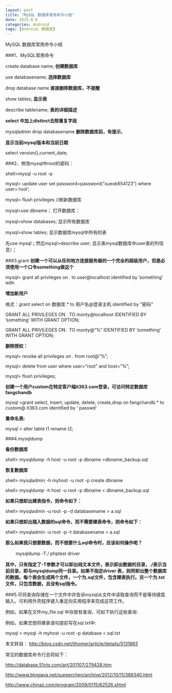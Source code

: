 ```yaml
---
layout: post
title: "MySQL 数据库常用命令小结"
date: 2015-8-8
categories: Android
tags: [Android，数据库]
---
```

MySQL 数据库常用命令小结

<!-- more -->

###1、MySQL常用命令

create database name; **创建数据库**

use databasename; **选择数据库**

drop database name **直接删除数据库，不提醒**

show tables; **显示表**

describe tablename; **表的详细描述**

**select 中加上distinct去除重复字段**

mysqladmin drop databasename **删除数据库前，有提示**。

**显示当前mysql版本和当前日期**

select version(),current_date;

###2、修改mysql中root的密码：

shell>mysql -u root -p

mysql> update user set password=password(”xueok654123″) where user=’root’;

mysql> flush privileges //刷新数据库

mysql>use dbname； 打开数据库：

mysql>show databases; 显示所有数据库

mysql>show tables; 显示数据库mysql中所有的表

先use mysql；然后mysql>describe user; 显示表mysql数据库中user表的列信息）；

###3.grant
**创建一个可以从任何地方连接服务器的一个完全的超级用户，但是必须使用一个口令something做这个**

mysql> grant all privileges on *.* to user@localhost identified by ’something’ with

**增加新用户**

格式：grant select on 数据库.* to 用户名@登录主机 identified by “密码”

GRANT ALL PRIVILEGES ON *.* TO monty@localhost IDENTIFIED BY ’something’ WITH GRANT OPTION;

GRANT ALL PRIVILEGES ON *.* TO monty@”%” IDENTIFIED BY ’something’ WITH GRANT OPTION;

**删除授权：**

mysql> revoke all privileges on *.* from root@”%”;

mysql> delete from user where user=”root” and host=”%”;

mysql> flush privileges;

**创建一个用户custom在特定客户端it363.com登录，可访问特定数据库fangchandb**

mysql >grant select, insert, update, delete, create,drop on fangchandb.* to custom@ it363.com identified by ‘ passwd’

**重命名表:**

mysql > alter table t1 rename t2;

###4.mysqldump

**备份数据库**

shell> mysqldump -h host -u root -p dbname >dbname_backup.sql

**恢复数据库**

shell> mysqladmin -h myhost -u root -p create dbname

shell> mysqldump -h host -u root -p dbname < dbname_backup.sql

**如果只想卸出建表指令，则命令如下：**

shell> mysqladmin -u root -p -d databasename > a.sql

**如果只想卸出插入数据的sql命令，而不需要建表命令，则命令如下：**

shell> mysqladmin -u root -p -t databasename > a.sql

**那么如果我只想要数据，而不想要什么sql命令时，应该如何操作呢？**

　　 mysqldump -T./ phptest driver

**其中，只有指定了-T参数才可以卸出纯文本文件，表示卸出数据的目录，./表示当前目录，即与mysqldump同一目录。如果不指定driver 表，则将卸出整个数据库的数据。每个表会生成两个文件，一个为.sql文件，包含建表执行。另一个为.txt文件，只包含数据，且没有sql指令。**


###5.可将查询存储在一个文件中并告诉mysql从文件中读取查询而不是等待键盘输入。可利用外壳程序键入重定向实用程序来完成这项工作。

例如，如果在文件my_file.sql 中存放有查询，可如下执行这些查询:

例如，如果您想将建表语句提前写在sql.txt中:

mysql > mysql -h myhost -u root -p database < sql.txt


本文转自：
<http://blog.csdn.net/ithomer/article/details/5131863>

常见的数据库命令行总将如下：

<http://database.51cto.com/art/201107/279428.htm>

<http://www.blogjava.net/supperchen/archive/2012/10/11/389340.html>

<http://www.chinaz.com/program/2009/0115/62526.shtml>
 